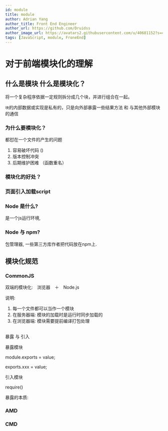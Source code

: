 ```yaml
---
id: module
title: module
author: Adrian Yang
author_title: Front End Engineer
author_url: https://github.com/Druidss
author_image_url: https://avatars2.githubusercontent.com/u/40681152?s=460&u=e324c1f3465c768888c1fcf798b5f5eb1be9d60d&v=4
tags: [JavaScript, module, FroneEnd]
---
```




# 对于前端模块化的理解

## 什么是模块 什么是模块化？

将一个复杂程序依据一定规则拆分成几个块，并进行组合在一起。

`块`的内部数据或实现是私有的，只是向外部暴露一些结果方法 和 与其他外部模块的通信

<!--truncate-->

### 为什么要模块化？

都怼在一个文件的产生的问题

1. 容易破坏代码 ()
2. 版本控制冲突
3. 后期维护困难 （函数重名）



### 模块化的好处？



### 页面引入加载script



### Node 是什么?

是一个js运行环境,

### Node 与 npm?

包管理器, 一些第三方库作者把代码放在npm上. 



##  模块化规范

### CommonJS

双端的模块化:　浏览器　＋　Node.js

说明:

1. 每一个文件都可以当作一个模块
2. 在服务器端: 模块的加载时是运行时同步加载的
3. 在浏览器端: 模块需要提前编译打包处理

##  

暴露 与 引入

暴露模块

module.exports = value;

exports.xxx = value;

引入模块

require()

暴露的本质: 

### AMD



### CMD









